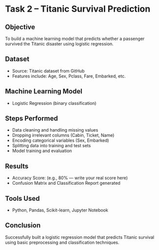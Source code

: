 # Task 2 – Titanic Survival Prediction

## Objective
To build a machine learning model that predicts whether a passenger survived the Titanic disaster using logistic regression.

## Dataset
- Source: Titanic dataset from GitHub
- Features include: Age, Sex, Pclass, Fare, Embarked, etc.

## Machine Learning Model
- Logistic Regression (binary classification)

## Steps Performed
- Data cleaning and handling missing values
- Dropping irrelevant columns (Cabin, Ticket, Name)
- Encoding categorical variables (Sex, Embarked)
- Splitting data into training and test sets
- Model training and evaluation

## Results
- Accuracy Score: (e.g., 80% — write your real score here)
- Confusion Matrix and Classification Report generated

## Tools Used
- Python, Pandas, Scikit-learn, Jupyter Notebook

## Conclusion
Successfully built a logistic regression model that predicts Titanic survival using basic preprocessing and classification techniques.
